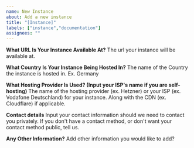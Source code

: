 ```yaml
---
name: New Instance
about: Add a new instance
title: "[Instance]"
labels: ["instance","documentation"]
assignees: ""
---
```


**What URL Is Your Instance Available At?**
The url your instance will be available at.

**What Country Is Your Instance Being Hosted In?**
The name of the Country the instance is hosted in. Ex. Germany

**What Hosting Provider Is Used? (Input your ISP's name if you are self-hosting)**
The name of the hosting provider (ex. Hetzner) or your ISP (ex. Vodafone Deutschland) for your instance. Along with the CDN (ex. Cloudflare) if applicable.

**Contact details**
Input your contact information should we need to contact you privately. If you don't have a contact method, or don't want your contact method public, tell us.

**Any Other Information?**
Add other information you would like to add?
